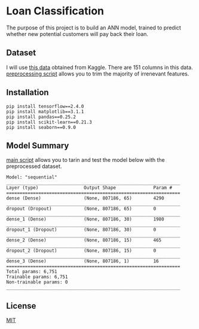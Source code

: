 # Loan Classification

The purpose of this project is to build an ANN model, trained to predict whether new potential customers will pay back their loan.

## Dataset
I will use [this data](https://www.kaggle.com/wordsforthewise/lending-club) obtained from Kaggle.
There are 151 columns in this data. 
[preprocessing script](https://github.com/taishi-nammoto/loan-classification/blob/main/preprocessing.ipynb) allows you to trim the majority of irrenevant features. 

## Installation
```
pip install tensorflow==2.4.0
pip install matplotlib==3.1.1
pip install pandas==0.25.2
pip install scikit-learn==0.21.3
pip install seaborn==0.9.0
```

## Model Summary
[main script](https://github.com/taishi-nammoto/loan-classification/blob/main/preprocessing.ipynb) allows you to tarin and test the model below with the preprocessed dataset. 

```
Model: "sequential"
_________________________________________________________________
Layer (type)                 Output Shape              Param #   
=================================================================
dense (Dense)                (None, 807186, 65)        4290      
_________________________________________________________________
dropout (Dropout)            (None, 807186, 65)        0         
_________________________________________________________________
dense_1 (Dense)              (None, 807186, 30)        1980      
_________________________________________________________________
dropout_1 (Dropout)          (None, 807186, 30)        0         
_________________________________________________________________
dense_2 (Dense)              (None, 807186, 15)        465       
_________________________________________________________________
dropout_2 (Dropout)          (None, 807186, 15)        0         
_________________________________________________________________
dense_3 (Dense)              (None, 807186, 1)         16        
=================================================================
Total params: 6,751
Trainable params: 6,751
Non-trainable params: 0
_________________________________________________________________
```

## License
[MIT](https://choosealicense.com/licenses/mit/)
